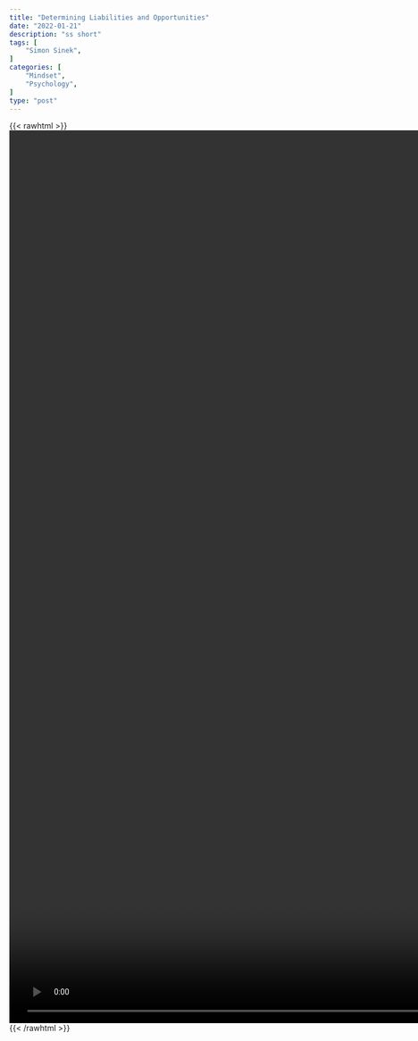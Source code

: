 ```yaml
---
title: "Determining Liabilities and Opportunities"
date: "2022-01-21"
description: "ss short"
tags: [
    "Simon Sinek",
]
categories: [
    "Mindset",
    "Psychology",
]
type: "post"
---
```

{{< rawhtml >}}
    <video style="height:40vh;width:auto" overflow="hidden" controls>
        <source src="https://clips.dev00ps.com/Simon_Sinek/liability_and_opportunity.mp4" type="video/mp4"> 
    </video>
{{< /rawhtml >}}